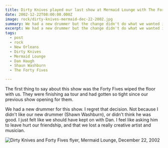 ```yaml
---
title: Dirty Knives played our last show at Mermaid Lounge with The Forty Fives.
date: 2002-12-22T08:00:00.000Z
image: rock/dirty-knives-mermaid-dec-22-2002.jpg
summary: We had a new drummer but the change didn't do what we wanted it to.
excerpt: We had a new drummer but the change didn't do what we wanted it to.
tags:
  - post 
  - rock
  - New Orleans
  - Dirty Knives
  - Mermaid Lounge
  - Dan Haugh
  - Shaun Washburn
  - The Forty Fives

---
```


The first thing to say about this show was the Forty Fives wiped the floor with us. They were finishing aa tour and had gotten so tight since our previous show opening for them.

We had a new drummer for this show. I regret that decision. Not because I didn't like our new drummer (Shawn Washburn), or didn't think he was good. I just felt like we should have kept on with Dan. I feel like asking him to leave hurt our friendship, and that we lost a really creative artist and musician.

![Dirty Knives and Forty Fives flyer, Mermaid Lounge, December 22, 2002](/static/img/rock/dirty-knives-mermaid-dec-22-2002.jpg "Dirty Knives and Immortal Lee County Killers flyer,  Mermaid Lounge, December 22, 2002")